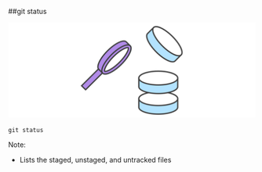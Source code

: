 ##git status

<img src="img/git-inspect.svg" />

```
git status
```

Note:
+ Lists the staged, unstaged, and untracked files
    